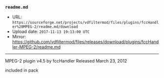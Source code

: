 ### `readme.md`

- URL: `https://sourceforge.net/projects/vdfiltermod/files/plugins/fccHandler%20MPEG-2/readme.md/download`
- Upload date: `2017-11-13 19:13:00 UTC`
- Mirror: https://github.com/vdfiltermod/files/releases/download/plugins/fccHandler-MPEG-2/readme.md

---

MPEG-2 plugin v4.5 by fccHandler
Released March 23, 2012

included in pack
